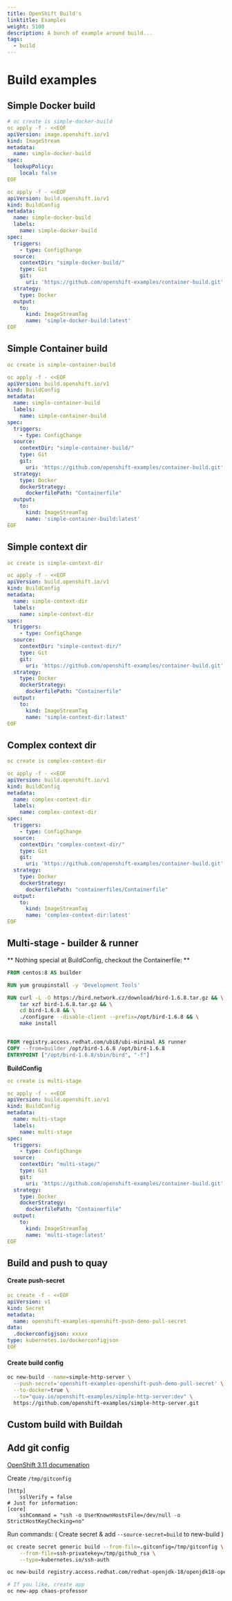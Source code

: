 ```yaml
---
title: OpenShift Build's
linktitle: Examples
weight: 5100
description: A bunch of example around build...
tags:
  - build
---
```

# Build examples

## Simple Docker build

```yaml
# oc create is simple-docker-build
oc apply -f - <<EOF
apiVersion: image.openshift.io/v1
kind: ImageStream
metadata:
  name: simple-docker-build
spec:
  lookupPolicy:
    local: false
EOF

oc apply -f - <<EOF
apiVersion: build.openshift.io/v1
kind: BuildConfig
metadata:
  name: simple-docker-build
  labels:
    name: simple-docker-build
spec:
  triggers:
    - type: ConfigChange
  source:
    contextDir: "simple-docker-build/"
    type: Git
    git:
      uri: 'https://github.com/openshift-examples/container-build.git'
  strategy:
    type: Docker
  output:
    to:
      kind: ImageStreamTag
      name: 'simple-docker-build:latest'
EOF
```

## Simple Container build

```yaml hl_lines="20 21"
oc create is simple-container-build

oc apply -f - <<EOF
apiVersion: build.openshift.io/v1
kind: BuildConfig
metadata:
  name: simple-container-build
  labels:
    name: simple-container-build
spec:
  triggers:
    - type: ConfigChange
  source:
    contextDir: "simple-container-build/"
    type: Git
    git:
      uri: 'https://github.com/openshift-examples/container-build.git'
  strategy:
    type: Docker
    dockerStrategy:
      dockerfilePath: "Containerfile"
  output:
    to:
      kind: ImageStreamTag
      name: 'simple-container-build:latest'
EOF
```

## Simple context dir

```yaml hl_lines="14"
oc create is simple-context-dir

oc apply -f - <<EOF
apiVersion: build.openshift.io/v1
kind: BuildConfig
metadata:
  name: simple-context-dir
  labels:
    name: simple-context-dir
spec:
  triggers:
    - type: ConfigChange
  source:
    contextDir: "simple-context-dir/"
    type: Git
    git:
      uri: 'https://github.com/openshift-examples/container-build.git'
  strategy:
    type: Docker
    dockerStrategy:
      dockerfilePath: "Containerfile"
  output:
    to:
      kind: ImageStreamTag
      name: 'simple-context-dir:latest'
EOF
```


## Complex context dir

```yaml hl_lines="14 20 21"
oc create is complex-context-dir

oc apply -f - <<EOF
apiVersion: build.openshift.io/v1
kind: BuildConfig
metadata:
  name: complex-context-dir
  labels:
    name: complex-context-dir
spec:
  triggers:
    - type: ConfigChange
  source:
    contextDir: "complex-context-dir/"
    type: Git
    git:
      uri: 'https://github.com/openshift-examples/container-build.git'
  strategy:
    type: Docker
    dockerStrategy:
      dockerfilePath: "containerfiles/Containerfile"
  output:
    to:
      kind: ImageStreamTag
      name: 'complex-context-dir:latest'
EOF
```

## Multi-stage - builder & runner

** Nothing special at BuildConfig, checkout the Containerfile: **

```Dockerfile hl_lines="1 12"
FROM centos:8 AS builder

RUN yum groupinstall -y 'Development Tools'

RUN curl -L -O https://bird.network.cz/download/bird-1.6.8.tar.gz && \
    tar xzf bird-1.6.8.tar.gz && \
    cd bird-1.6.8 && \
    ./configure --disable-client --prefix=/opt/bird-1.6.8 && \
    make install


FROM registry.access.redhat.com/ubi8/ubi-minimal AS runner
COPY --from=builder /opt/bird-1.6.8 /opt/bird-1.6.8
ENTRYPOINT ["/opt/bird-1.6.8/sbin/bird", "-f"]
```

**BuildConfig**
```yaml
oc create is multi-stage

oc apply -f - <<EOF
apiVersion: build.openshift.io/v1
kind: BuildConfig
metadata:
  name: multi-stage
  labels:
    name: multi-stage
spec:
  triggers:
    - type: ConfigChange
  source:
    contextDir: "multi-stage/"
    type: Git
    git:
      uri: 'https://github.com/openshift-examples/container-build.git'
  strategy:
    type: Docker
    dockerStrategy:
      dockerfilePath: "Containerfile"
  output:
    to:
      kind: ImageStreamTag
      name: 'multi-stage:latest'
EOF
```

## Build and push to quay

#### Create push-secret

```yaml
oc create -f - <<EOF
apiVersion: v1
kind: Secret
metadata:
  name: openshift-examples-openshift-push-demo-pull-secret
data:
  .dockerconfigjson: xxxxx
type: kubernetes.io/dockerconfigjson
EOF
```

#### Create build config

```bash
oc new-build --name=simple-http-server \
  --push-secret='openshift-examples-openshift-push-demo-pull-secret' \
  --to-docker=true \
  --to="quay.io/openshift-examples/simple-http-server:dev" \
  https://github.com/openshift-examples/simple-http-server.git
```

## Custom build with Buildah


## Add git config

[OpenShift 3.11 documenation](https://docs.openshift.com/container-platform/3.11/dev_guide/builds/build_inputs.html#source-secrets-gitconfig-file-secured)

Create `/tmp/gitconfig`

```text
[http]
    sslVerify = false
# Just for information:
[core]
    sshCommand = "ssh -o UserKnownHostsFile=/dev/null -o StrictHostKeyChecking=no"
```

Run commands: \( Create secret & add `--source-secret=build` to new-build \)

```bash
oc create secret generic build --from-file=.gitconfig=/tmp/gitconfig \
    --from-file=ssh-privatekey=/tmp/github_rsa \
    --type=kubernetes.io/ssh-auth

oc new-build registry.access.redhat.com/redhat-openjdk-18/openjdk18-openshift~git@github.com:rbo/chaos-professor.git --source-secret=build --env BUILD_LOGLEVEL=5

# If you like, create app
oc new-app chaos-professor
```